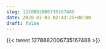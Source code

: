 ```yaml
---
slug: 1278882006735167488
date: 2020-07-03 02:43:25+00:00
draft: false
---
```


{{< tweet 1278882006735167488 >}}
